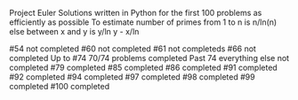 Project Euler
 Solutions written in Python for the first 100 problems as efficiently as possible
 To estimate number of primes from 1 to n is n/ln(n) else between x and y is y/ln y - x/ln

#54 not completed
#60 not completed
#61 not completeds
#66 not completed
Up to #74 70/74 problems completed
Past 74 everything else not completed
#79 completed
#85 completed
#86 completed
#91 completed
#92 completed
#94 completed
#97 completed
#98 completed
#99 completed
#100 completed
